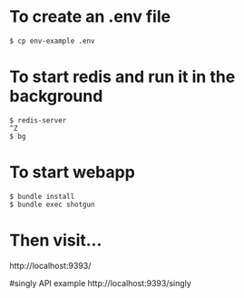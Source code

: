 # To create an .env file
```
$ cp env-example .env
```

# To start redis and run it in the background
```
$ redis-server
^Z
$ bg
```

# To start webapp
```
$ bundle install
$ bundle exec shotgun
```

# Then visit...
http://localhost:9393/

#singly API example
http://localhost:9393/singly
